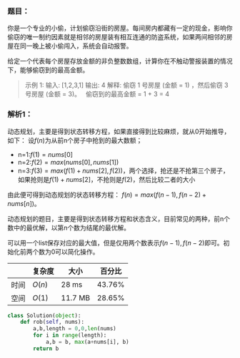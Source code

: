 ### 题目：
你是一个专业的小偷，计划偷窃沿街的房屋。每间房内都藏有一定的现金，影响你偷窃的唯一制约因素就是相邻的房屋装有相互连通的防盗系统，如果两间相邻的房屋在同一晚上被小偷闯入，系统会自动报警。

给定一个代表每个房屋存放金额的非负整数数组，计算你在不触动警报装置的情况下，能够偷窃到的最高金额。

>示例 1:
输入: [1,2,3,1]
输出: 4
解释: 偷窃 1 号房屋 (金额 = 1) ，然后偷窃 3 号房屋 (金额 = 3)。
     偷窃到的最高金额 = 1 + 3 = 4 


### 解析1：
动态规划，主要是得到状态转移方程，如果直接得到比较麻烦，就从0开始推导，如下：
设$f(n)$为从前n个房子中抢到的最大数额；
* n=1:$f(1) = nums[0]$
* n=2:$f(2) = max(nums[0], nums[1])$
* n=3:$f(3) = max(f(1)+nums[2], f(2))$，两个选择，抢还是不抢第三个房子，如果抢则是$f(1)+nums[2]$，不抢则是$f(2)$，然后比较二者的大小

由此便可得到动态规划的状态转移方程： $f(n) = max(f(n-1), f(n-2)+nums[n])$。

动态规划的题目，主要是得到状态转移方程和状态含义，目前常见的两种，前n个数中的最优解，以第n个数为结尾的最优解。

可以用一个list保存对应的最大值，但是仅用两个数表示$f(n-1),f(n-2)$即可。初始化前两个数为0可以简化操作。

|  |复杂度|大小|百分比|
|--|--|--|--|
|时间|$O(n)$|28 ms| 43.76%|
|空间|$O(1)$|11.7 MB | 28.65%|

```python
class Solution(object):
    def rob(self, nums):
        a,b,length = 0,0,len(nums)
        for i in range(length):
            a,b = b, max(a+nums[i], b)
        return b
```



